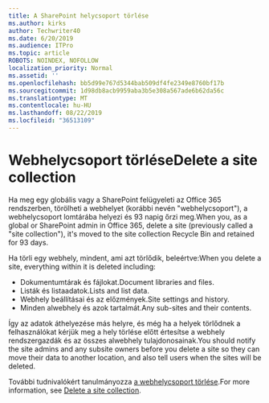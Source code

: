 ```yaml
---
title: A SharePoint helycsoport törlése
ms.author: kirks
author: Techwriter40
ms.date: 6/20/2019
ms.audience: ITPro
ms.topic: article
ROBOTS: NOINDEX, NOFOLLOW
localization_priority: Normal
ms.assetid: ''
ms.openlocfilehash: bb5d99e767d5344bab509df4fe2349e8760bf17b
ms.sourcegitcommit: 1d98db8acb9959aba3b5e308a567ade6b62da56c
ms.translationtype: MT
ms.contentlocale: hu-HU
ms.lasthandoff: 08/22/2019
ms.locfileid: "36513109"
---
```

# <a name="delete-a-site-collection"></a><span data-ttu-id="f7786-102">Webhelycsoport törlése</span><span class="sxs-lookup"><span data-stu-id="f7786-102">Delete a site collection</span></span>

<span data-ttu-id="f7786-103">Ha meg egy globális vagy a SharePoint felügyeleti az Office 365 rendszerben, törölheti a webhelyet (korábbi nevén "webhelycsoport"), a webhelycsoport lomtárába helyezi és 93 napig őrzi meg.</span><span class="sxs-lookup"><span data-stu-id="f7786-103">When you, as a global or SharePoint admin in Office 365, delete a site (previously called a "site collection"), it's moved to the site collection Recycle Bin and retained for 93 days.</span></span> 

<span data-ttu-id="f7786-104">Ha törli egy webhely, mindent, ami azt törlődik, beleértve:</span><span class="sxs-lookup"><span data-stu-id="f7786-104">When you delete a site, everything within it is deleted including:</span></span>

- <span data-ttu-id="f7786-105">Dokumentumtárak és fájlokat.</span><span class="sxs-lookup"><span data-stu-id="f7786-105">Document libraries and files.</span></span>
- <span data-ttu-id="f7786-106">Listák és listaadatok.</span><span class="sxs-lookup"><span data-stu-id="f7786-106">Lists and list data.</span></span>
- <span data-ttu-id="f7786-107">Webhely beállításai és az előzmények.</span><span class="sxs-lookup"><span data-stu-id="f7786-107">Site settings and history.</span></span>
- <span data-ttu-id="f7786-108">Minden alwebhely és azok tartalmát.</span><span class="sxs-lookup"><span data-stu-id="f7786-108">Any sub-sites and their contents.</span></span>

<span data-ttu-id="f7786-109">Így az adatok áthelyezése más helyre, és még ha a helyek törlődnek a felhasználókat kérjük meg a hely törlése előtt értesítse a webhely rendszergazdák és az összes alwebhely tulajdonosainak.</span><span class="sxs-lookup"><span data-stu-id="f7786-109">You should notify the site admins and any subsite owners before you delete a site so they can move their data to another location, and also tell users when the sites will be deleted.</span></span> 

<span data-ttu-id="f7786-110">További tudnivalókért tanulmányozza [a webhelycsoport törlése](https://docs.microsoft.com/sharepoint/delete-site-collection).</span><span class="sxs-lookup"><span data-stu-id="f7786-110">For more information, see [Delete a site collection](https://docs.microsoft.com/sharepoint/delete-site-collection).</span></span> 